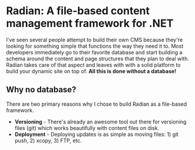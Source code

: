 # Radian: A file-based content management framework for .NET

I've seen several people attempt to build their own CMS because they're looking for something simple that functions the way they need it to.  Most developers immediately go to their favorite database and start building a schema around the content and page structures that they plan to deal with.  Radian takes care of that aspect and leaves with with a solid platform to build your dynamic site on top of.  **All this is done without a database!**

## Why no database?

There are two primary reasons why I chose to build Radian as a file-based framework.

- **Versioning** - There's already an awesome tool out there for versioning files (git) which works beautifully with content files on disk.
- **Deployment** - Deploying updates is as simple as moving files: 1) git push, 2) xcopy, 3) FTP, etc.